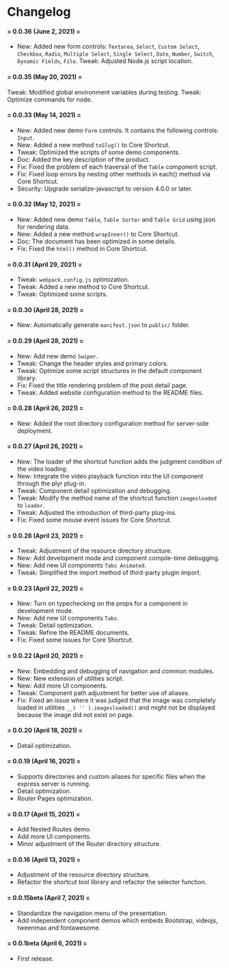 # Changelog





#### = 0.0.36 (June 2, 2021) =

* New: Added new form controls: `Textarea`, `Select`, `Custom Select`, `Checkbox`, `Radio`, `Multiple Select`, `Single Select`, `Date`, `Number`, `Switch`, `Dynamic Fields`, `File`.
Tweak: Adjusted Node.js script location.


#### = 0.0.35 (May 20, 2021) =

Tweak: Modified global environment variables during testing.
Tweak: Optimize commands for node.


#### = 0.0.33 (May 14, 2021) =

* New: Added new demo `Form` controls. It contains the following controls: 	`Input`.
* New: Added a new method `toSlug()` to Core Shortcut.
* Tweak: Optimized the scripts of some demo components.
* Doc: Added the key description of the product.
* Fix: Fixed the problem of each traversal of the `Table` component script.
* Fix: Fixed loop errors by nesting other methods in each() method via Core Shortcut.
* Security: Upgrade serialize-javascript to version 4.0.0 or later.



#### = 0.0.32 (May 12, 2021) =

* New: Added new demo `Table`, `Table Sorter` and `Table Grid` using json for rendering data.
* New: Added a new method `wrapInner()` to Core Shortcut.
* Doc: The document has been optimized in some details.
* Fix: Fixed the `html()` method in Core Shortcut.


#### = 0.0.31 (April 29, 2021) =

* Tweak: `webpack.config.js` optimization.
* Tweak: Added a new method to Core Shortcut.
* Tweak: Optimized some scripts.


#### = 0.0.30 (April 28, 2021) =

* New: Automatically generate `manifest.json` to `public/` folder.



#### = 0.0.29 (April 28, 2021) =

* New: Add new demo `Swiper`.
* Tweak: Change the header styles and primary colors.
* Tweak: Optimize some script structures in the default component library.
* Fix: Fixed the title rendering problem of the post detail page.
* Tweak: Added website configuration method to the README files.



#### = 0.0.28 (April 26, 2021) =

* New: Added the root directory configuration method for server-side deployment.


#### = 0.0.27 (April 26, 2021) =

* New: The loader of the shortcut function adds the judgment condition of the video loading.
* New: Integrate the video playback function into the UI component through the plyr plug-in.
* Tweak: Component detail optimization and debugging.
* Tweak: Modify the method name of the shortcut function `imagesloaded` to `loader`.
* Tweak: Adjusted the introduction of third-party plug-ins.
* Fix: Fixed some mouse event issues for Core Shortcut.




#### = 0.0.26 (April 23, 2021) =

* Tweak: Adjustment of the resource directory structure.
* New: Add development mode and component compile-time debugging.
* New: Add new UI components `Tabs Animated`.
* Tweak: Simplified the import method of third-party plugin import.


#### = 0.0.23 (April 22, 2021) =

* New: Turn on typechecking on the props for a component in development mode.
* New: Add new UI components `Tabs`.
* Tweak: Detail optimization.
* Tweak: Refine the README documents.
* Fix: Fixed some issues for Core Shortcut.



#### = 0.0.22 (April 20, 2021) =

* New: Embedding and debugging of navigation and common modules.
* New: New extension of utilities script.
* New: Add more UI components.
* Tweak: Component path adjustment for better use of aliases.
* Fix: Fixed an issue where it was judged that the image was completely loaded in utilities `__( '' ).imagesloaded()` and might not be displayed because the image did not exist on page.



#### = 0.0.20 (April 18, 2021) =

* Detail optimization.


#### = 0.0.19 (April 16, 2021) =

* Supports directories and custom aliases for specific files when the express server is running.
* Detail optimization.
* Router Pages optimization.


#### = 0.0.17 (April 15, 2021) =

* Add Nested Routes demo.
* Add more UI components.
* Minor adjustment of the Router directory structure. 


#### = 0.0.16 (April 13, 2021) =

* Adjustment of the resource directory structure.
* Refactor the shortcut tool library and refactor the selector function.


#### = 0.0.15beta (April 7, 2021) =

* Standardize the navigation menu of the presentation.
* Add independent component demos which embeds Bootstrap, videojs, tweenmax and fontawesome.


#### = 0.0.1beta (April 6, 2021) =

* First release.
